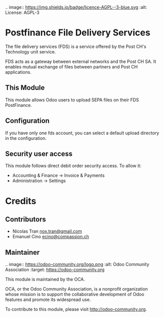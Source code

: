 .. image:: https://img.shields.io/badge/licence-AGPL--3-blue.svg
    :alt: License: AGPL-3

Postfinance File Delivery Services
==================================
The file delivery services (FDS) is a service offered by the  Post CH's
Technology unit service.

FDS acts as a gateway between external networks and the Post CH SA. It enables
mutual exchange of files between partners and Post CH applications.

This Module
-----------
This module allows Odoo users to upload SEPA files on their FDS PostFinance.

Configuration
-------------
If you have only one fds account, you can select a default upload directory in
the configuration.

Security user access
--------------------
This module follows direct debit order security access.
To allow it:
* Accounting & Finance -> Invoice & Payments
* Administration -> Settings

Credits
=======

Contributors
------------

* Nicolas Tran <nox.tran@gmail.com>
* Emanuel Cino <ecino@compassion.ch>

Maintainer
----------

.. image:: https://odoo-community.org/logo.png
   :alt: Odoo Community Association
   :target: https://odoo-community.org

This module is maintained by the OCA.

OCA, or the Odoo Community Association, is a nonprofit organization whose
mission is to support the collaborative development of Odoo features and
promote its widespread use.

To contribute to this module, please visit http://odoo-community.org.
